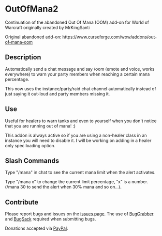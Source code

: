 # OutOfMana2
Continuation of the abandoned Out Of Mana (OOM) add-on for World of Warcraft originally created by MrKingSanti

Original abandoned add-on: https://www.curseforge.com/wow/addons/out-of-mana-oom

## Description

Automatically send a chat message and say /oom (emote and voice, works everywhere) to warn your party members when reaching a certain mana percentage. 

This now uses the instance/party/raid chat channel automatically instead of just saying it out-loud and party members missing it.

## Use

Useful for healers to warn tanks and even to yourself when you don't notice that you are running out of mana! :)

This addon is always active so if you are using a non-healer class in an instance you will need to disable it. I will be working on adding in a healer only spec loading option.

## Slash Commands

Type "/mana" in chat to see the current mana limit when the alert activates.

Type "/mana x" to change the current limit percentage, "x" is a number. (/mana 30 to send the alert when 30% mana and so on...).

## Contribute

Please report bugs and issues on the [issues page](https://github.com/gonzoinc/OutOfMana2/issues).
The use of
[BugGrabber](https://www.curseforge.com/wow/addons/bug-grabber) and
[BugSack](https://www.curseforge.com/wow/addons/bugsack) required when submitting bugs.

Donations accepted via  [PayPal](https://www.paypal.com/donate/?hosted_button_id=3BHC8995F32KY).
